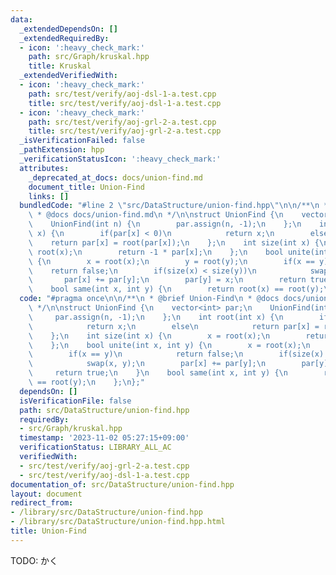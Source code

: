 ```yaml
---
data:
  _extendedDependsOn: []
  _extendedRequiredBy:
  - icon: ':heavy_check_mark:'
    path: src/Graph/kruskal.hpp
    title: Kruskal
  _extendedVerifiedWith:
  - icon: ':heavy_check_mark:'
    path: src/test/verify/aoj-dsl-1-a.test.cpp
    title: src/test/verify/aoj-dsl-1-a.test.cpp
  - icon: ':heavy_check_mark:'
    path: src/test/verify/aoj-grl-2-a.test.cpp
    title: src/test/verify/aoj-grl-2-a.test.cpp
  _isVerificationFailed: false
  _pathExtension: hpp
  _verificationStatusIcon: ':heavy_check_mark:'
  attributes:
    _deprecated_at_docs: docs/union-find.md
    document_title: Union-Find
    links: []
  bundledCode: "#line 2 \"src/DataStructure/union-find.hpp\"\n\n/**\n * @brief Union-Find\n\
    \ * @docs docs/union-find.md\n */\n\nstruct UnionFind {\n    vector<int> par;\n\
    \    UnionFind(int n) {\n        par.assign(n, -1);\n    };\n    int root(int\
    \ x) {\n        if(par[x] < 0)\n            return x;\n        else\n        \
    \    return par[x] = root(par[x]);\n    };\n    int size(int x) {\n        x =\
    \ root(x);\n        return -1 * par[x];\n    };\n    bool unite(int x, int y)\
    \ {\n        x = root(x);\n        y = root(y);\n        if(x == y)\n        \
    \    return false;\n        if(size(x) < size(y))\n            swap(x, y);\n \
    \       par[x] += par[y];\n        par[y] = x;\n        return true;\n    }\n\
    \    bool same(int x, int y) {\n        return root(x) == root(y);\n    };\n};\n"
  code: "#pragma once\n\n/**\n * @brief Union-Find\n * @docs docs/union-find.md\n\
    \ */\n\nstruct UnionFind {\n    vector<int> par;\n    UnionFind(int n) {\n   \
    \     par.assign(n, -1);\n    };\n    int root(int x) {\n        if(par[x] < 0)\n\
    \            return x;\n        else\n            return par[x] = root(par[x]);\n\
    \    };\n    int size(int x) {\n        x = root(x);\n        return -1 * par[x];\n\
    \    };\n    bool unite(int x, int y) {\n        x = root(x);\n        y = root(y);\n\
    \        if(x == y)\n            return false;\n        if(size(x) < size(y))\n\
    \            swap(x, y);\n        par[x] += par[y];\n        par[y] = x;\n   \
    \     return true;\n    }\n    bool same(int x, int y) {\n        return root(x)\
    \ == root(y);\n    };\n};"
  dependsOn: []
  isVerificationFile: false
  path: src/DataStructure/union-find.hpp
  requiredBy:
  - src/Graph/kruskal.hpp
  timestamp: '2023-11-02 05:27:15+09:00'
  verificationStatus: LIBRARY_ALL_AC
  verifiedWith:
  - src/test/verify/aoj-grl-2-a.test.cpp
  - src/test/verify/aoj-dsl-1-a.test.cpp
documentation_of: src/DataStructure/union-find.hpp
layout: document
redirect_from:
- /library/src/DataStructure/union-find.hpp
- /library/src/DataStructure/union-find.hpp.html
title: Union-Find
---
```

TODO: かく